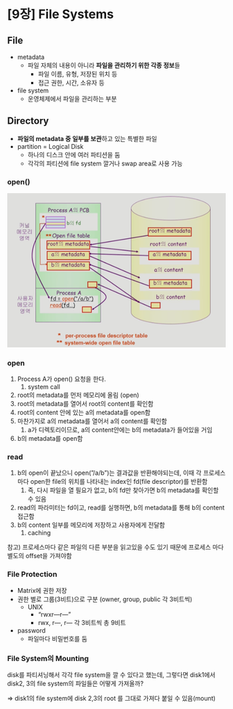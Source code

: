 # [9장] File Systems

## File

- metadata
    - 파일 자체의 내용이 아니라 **파일을 관리하기 위한 각종 정보**들
        - 파일 이름, 유형, 저장된 위치 등
        - 접근 권한, 시간, 소유자 등
- file system
    - 운영체제에서 파일을 관리하는 부분

## Directory

- **파일의 metadata 중 일부를 보관**하고 있는 특별한 파일
- partition = Logical Disk
    - 하나의 디스크 안에 여러 파티션을 둠
    - 각각의 파티션에 file system 깔거나 swap area로 사용 가능

### open()

![](image/10장/open.png)

### open

1. Process A가 open() 요청을 한다.
    1. system call
2. root의 metadata를 먼저 메모리에 올림 (open)
3. root의 metadata를 열어서 root의 content를 확인함
4. root의 content 안에 있는 a의 metadata를 open함
5. 마찬가지로 a의 metadata를 열어서 a의 content를 확인함
    1. a가 디렉토리이므로, a의 content안에는 b의 metadata가 들어있을 거임
6. b의 metadata를 open함

### read

1. b의 open이 끝났으니 open(”/a/b”)는 결과값을 반환해야되는데, 이때 각 프로세스마다 open한 file의 위치를 나타내는 index인 fd(file descriptor)를 반환함
    1. 즉, 다시 파일을 열 필요가 없고, b의 fd만 찾아가면 b의 metadata를 확인할 수 있음
2. read의 파라미터는 fd이고, read를 실행하면, b의 metadata를 통해 b의 content 접근함
3. b의 content 일부를 메모리에 저장하고 사용자에게 전달함
    1. caching

참고) 프로세스마다 같은 파일의 다른 부분을 읽고있을 수도 있기 때문에 프로세스 마다 별도의 offset을 가져야함

### File Protection

- Matrix에 권한 저장
- 권한 별로 그룹(3비트)으로 구분 (owner, group, public 각 3비트씩)
    - UNIX
        - “rwxr—r—”
        - rwx, r—, r— 각 3비트씩 총 9비트
- password
    - 파일마다 비밀번호를 둠


### File System의 Mounting

disk를 파티셔닝해서 각각 file system을 깔 수 있다고 했는데, 그렇다면 disk1에서 disk2, 3의 file system의 파일들은 어떻게 가져올까?

⇒ disk1의 file system에 disk 2,3의 root 를 그대로 가져다 붙일 수 있음(mount)